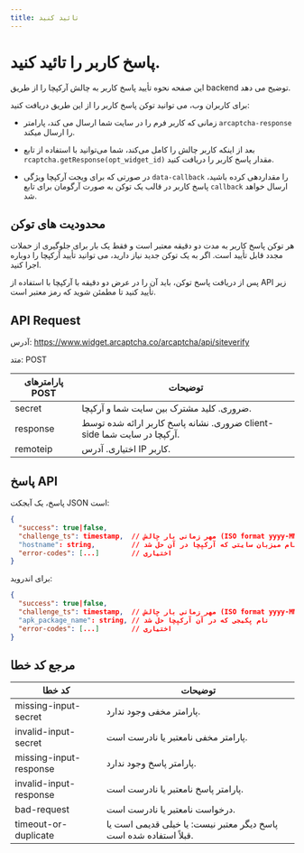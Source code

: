 ```yaml
---
title: تائید کنید
---
```


# پاسخ کاربر را تائید کنید.

این صفحه نحوه تأیید پاسخ کاربر به چالش آرکپچا را از طریق backend توضیح می دهد.

برای کاربران وب، می توانید توکن پاسخ کاربر را از این طریق دریافت کنید:

- زمانی که کاربر فرم را در سایت شما ارسال می کند، پارامتر `arcaptcha-response` را ارسال میکند.

- بعد از اینکه کاربر چالش را کامل می‌کند، شما می‌توانید با استفاده از تابع `rcaptcha.getResponse(opt_widget_id)` مقدار پاسخ کاربر را دریافت کنید.

- در صورتی که برای ویجت آرکپچا ویژگی `data-callback` را مقداردهی کرده باشید، پاسخ کاربر در قالب یک توکن به صورت آرگومان برای تابع `callback` ارسال خواهد شد.

## محدودیت های توکن

هر توکن پاسخ کاربر به مدت دو دقیقه معتبر است و فقط یک بار برای جلوگیری از حملات مجدد قابل تأیید است. اگر به یک توکن جدید نیاز دارید، می توانید تأیید آرکپچا را دوباره اجرا کنید.

پس از دریافت پاسخ توکن، باید آن را در عرض دو دقیقه با آرکپچا با استفاده از API زیر تأیید کنید تا مطمئن شوید که رمز معتبر است.

## API Request

آدرس: https://www.widget.arcaptcha.co/arcaptcha/api/siteverify

متد: POST

| پارامترهای POST | توضیحات                                                                |
| --------------- | ---------------------------------------------------------------------- |
| secret          | ضروری. کلید مشترک بین سایت شما و آرکپچا.                               |
| response        | ضروری. نشانه پاسخ کاربر ارائه شده توسط client-side آرکپچا در سایت شما. |
| remoteip        | اختیاری. آدرس IP کاربر.                                                |

## پاسخ API

پاسخ، یک آبجکت JSON است:

```json
{
  "success": true|false,
  "challenge_ts": timestamp,  // مهر زمانی بار چالش (ISO format yyyy-MM-dd'T'HH:mm:ssZZ)
  "hostname": string,         // نام میزبان سایتی که آرکپچا در آن حل شد
  "error-codes": [...]        // اختیاری
}
```

برای اندروید:

```json
{
  "success": true|false,
  "challenge_ts": timestamp,  // مهر زمانی بار چالش (ISO format yyyy-MM-dd'T'HH:mm:ssZZ)
  "apk_package_name": string, // نام پکیجی که در آن آرکپچا حل شد
  "error-codes": [...]        // اختیاری
}

```

## مرجع کد خطا

| کد خطا                 | توضیحات                                                           |
| ---------------------- | ----------------------------------------------------------------- |
| missing-input-secret   | پارامتر مخفی وجود ندارد.                                          |
| invalid-input-secret   | پارامتر مخفی نامعتبر یا نادرست است.                               |
| missing-input-response | پارامتر پاسخ وجود ندارد.                                          |
| invalid-input-response | پارامتر پاسخ نامعتبر یا نادرست است.                               |
| bad-request            | درخواست نامعتبر یا نادرست است.                                    |
| timeout-or-duplicate   | پاسخ دیگر معتبر نیست: یا خیلی قدیمی است یا قبلاً استفاده شده است. |

